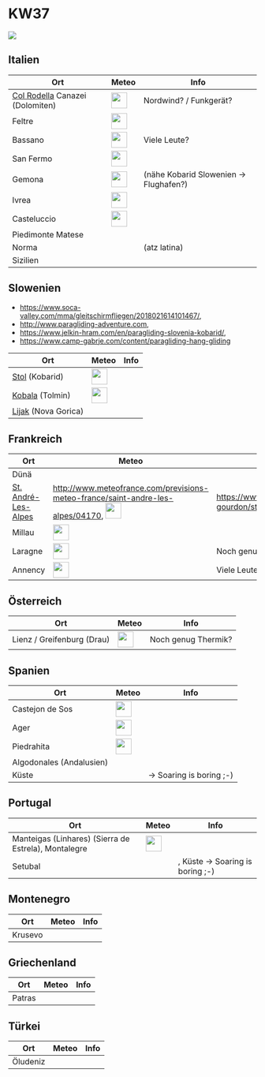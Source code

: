# KW37
![](https://qph.fs.quoracdn.net/main-qimg-99b226557db5624c9a3236052b7032db)

## Italien
| Ort | Meteo | Info |
| --- | --- | --- |
| [Col Rodella](http://www.paragliding365.com/index-p-flightarea_details_383.html) Canazei (Dolomiten) | [<img src="https://static.meteoblue.com/website/images/picto/04_day.svg" height="32">](https://www.meteoblue.com/de/wetter/vorhersage/14-tage/canazei_italien_3180883) | Nordwind? / Funkgerät? | 
| Feltre | [<img src="https://static.meteoblue.com/website/images/picto/04_day.svg" height="32">](https://www.meteoblue.com/de/wetter/vorhersage/14-tage/feltre_italien_3177120) | |
| Bassano | [<img src="https://static.meteoblue.com/website/images/picto/04_day.svg" height="32">](https://www.meteoblue.com/de/wetter/vorhersage/14-tage/bassano-del-grappa_italien_3182297) | Viele Leute? |
| San Fermo | [<img src="https://static.meteoblue.com/website/images/picto/04_day.svg" height="32">](https://www.meteoblue.com/de/wetter/vorhersage/14-tage/bergamo_italien_3182164) | |
| Gemona | [<img src="https://static.meteoblue.com/website/images/picto/04_day.svg" height="32">](https://www.meteoblue.com/de/wetter/vorhersage/14-tage/gemona_italien_3176234) | (nähe Kobarid Slowenien -> Flughafen?) |
| Ivrea | [<img src="https://static.meteoblue.com/website/images/picto/04_day.svg" height="32">](https://www.meteoblue.com/de/wetter/vorhersage/14-tage/ivrea_italien_3175384) | |
| Casteluccio | [<img src="https://static.meteoblue.com/website/images/picto/04_day.svg" height="32">](https://www.meteoblue.com/de/wetter/vorhersage/14-tage/castelluccio_italien_3179567) |  |
| Piedimonte Matese | | |
| Norma | | (atz latina) |
| Sizilien | | |

## Slowenien
* https://www.soca-valley.com/mma/gleitschirmfliegen/2018021614101467/, 
* http://www.paragliding-adventure.com, 
* https://www.jelkin-hram.com/en/paragliding-slovenia-kobarid/, 
* https://www.camp-gabrje.com/content/paragliding-hang-gliding 

| Ort | Meteo | Info |
| --- | --- | --- |
| [Stol](http://www.paragliding365.com/index-p-flightarea_details_5141.html) (Kobarid) | [<img src="https://static.meteoblue.com/website/images/picto/04_day.svg" height="32">](https://www.meteoblue.com/de/wetter/vorhersage/14-tage/kobarid_slowenien_3197983) |  |
| [Kobala](http://www.paragliding365.com/index-p-flightarea_details_4613.html)  (Tolmin) | [<img src="https://static.meteoblue.com/website/images/picto/04_day.svg" height="32">](https://www.meteoblue.com/de/wetter/vorhersage/14-tage/tolmin_slowenien_3189038) |  |
| [Lijak](http://www.paragliding365.com/index-p-flightarea_details_5101.html) (Nova Gorica) | |  | 

## Frankreich
| Ort | Meteo | Info |
| --- | --- | --- |
| Dünä | | |
| [St. André-Les-Alpes](http://www.paragliding365.com/index-p-flightarea_details_4730.html) | http://www.meteofrance.com/previsions-meteo-france/saint-andre-les-alpes/04170, [<img src="https://static.meteoblue.com/website/images/picto/04_day.svg" height="32">](https://www.meteoblue.com/de/wetter/vorhersage/14-tage/saint-andr%C3%A9-les-alpes_frankreich_2981717) | https://www.flyozone.com/paragliders/de/infozone/fly-gourdon/st-andre-les-alpes/ |
| Millau | [<img src="https://static.meteoblue.com/website/images/picto/04_day.svg" height="32">](https://www.meteoblue.com/de/wetter/vorhersage/14-tage/millau_frankreich_2993875) | |
| Laragne | [<img src="https://static.meteoblue.com/website/images/picto/04_day.svg" height="32">](https://www.meteoblue.com/de/wetter/vorhersage/14-tage/laragne-mont%C3%A9glin_frankreich_3007082) | Noch genug Thermik? |
| Annency | [<img src="https://static.meteoblue.com/website/images/picto/04_day.svg" height="32">](https://www.meteoblue.com/de/wetter/vorhersage/14-tage/annecy_frankreich_3037543) | Viele Leute? Genug Thermik? |

## Österreich
| Ort | Meteo | Info |
| --- | --- | --- |
| Lienz / Greifenburg (Drau) | [<img src="https://static.meteoblue.com/website/images/picto/04_day.svg" height="32">](https://www.meteoblue.com/de/wetter/vorhersage/14-tage/greifenburg_%C3%96sterreich_2778048) | Noch genug Thermik? |

## Spanien
| Ort | Meteo | Info |
| --- | --- | --- |
| Castejon de Sos | [<img src="https://static.meteoblue.com/website/images/picto/04_day.svg" height="32">](https://www.meteoblue.com/de/wetter/vorhersage/14-tage/castej%C3%B3n-de-sos_spanien_3125939) |
| Ager | [<img src="https://static.meteoblue.com/website/images/picto/04_day.svg" height="32">](https://www.meteoblue.com/de/wetter/vorhersage/14-tage/%C3%80ger_spanien_3130920) | |
| Piedrahita | [<img src="https://static.meteoblue.com/website/images/picto/04_day.svg" height="32">](https://www.meteoblue.com/de/wetter/vorhersage/14-tage/piedrahita_spanien_3113594) | |
| Algodonales (Andalusien) | | |
| Küste | | -> Soaring is boring ;-) |

## Portugal
| Ort | Meteo | Info |
| --- | --- | --- |
| Manteigas (Linhares) (Sierra de Estrela), Montalegre | [<img src="https://static.meteoblue.com/website/images/picto/04_day.svg" height="32">](https://www.meteoblue.com/de/wetter/vorhersage/14-tage/manteigas_portugal_2737936) | |
| Setubal | | , Küste -> Soaring is boring ;-) |

## Montenegro 
| Ort | Meteo | Info |
| --- | --- | --- |
| Krusevo | | |

## Griechenland
| Ort | Meteo | Info |
| --- | --- | --- |
| Patras | | |

## Türkei
| Ort | Meteo | Info |
| --- | --- | --- |
| Öludeniz | | |

